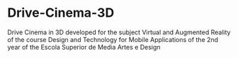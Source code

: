 # Drive-Cinema-3D

Drive Cinema in 3D developed for the subject Virtual and Augmented Reality of the course Design and Technology for Mobile Applications of the 2nd year of the Escola Superior de Media Artes e Design
